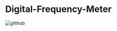 # Digital-Frequency-Meter
![gitthub](https://github.com/user-attachments/assets/74d64d17-4a67-4ec7-bf6f-aad5c11ea6fe)

